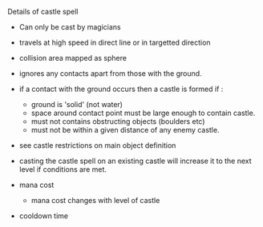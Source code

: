 Details of castle spell
  * Can only be cast by magicians
  * travels at high speed in direct line or in targetted direction
  * collision area mapped as sphere
  * ignores any contacts apart from those with the ground.
  * if a contact with the ground occurs then a castle is formed if :
    * ground is 'solid' (not water)
    * space around contact point must be large enough to contain castle.
    * must not contains obstructing objects (boulders etc)
    * must not be within a given distance of any enemy castle.

  * see castle restrictions on main object definition
  * casting the castle spell on an existing castle will increase it to the next level if conditions are met.
  * mana cost
    * mana cost changes with level of castle
  * cooldown time
